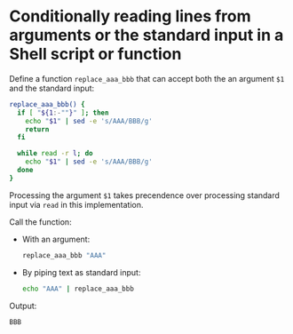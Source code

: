# Conditionally reading lines from arguments or the standard input in a Shell script or function

Define a function `replace_aaa_bbb` that can accept both the an argument `$1` and the standard input:

```sh
replace_aaa_bbb() {
  if [ "${1:-""}" ]; then
    echo "$1" | sed -e 's/AAA/BBB/g'
    return
  fi

  while read -r l; do
    echo "$1" | sed -e 's/AAA/BBB/g'
  done
}
```

Processing the argument `$1` takes precendence over processing standard input via `read` in this implementation.

Call the function:

- With an argument:

    ```sh
    replace_aaa_bbb "AAA"
    ```

- By piping text as standard input:

    ```sh
    echo "AAA" | replace_aaa_bbb
    ```

Output:

```
BBB
```
